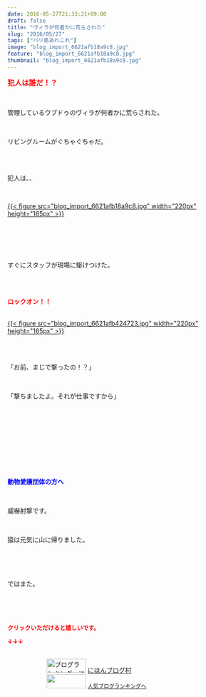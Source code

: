 ```yaml
---
date: 2016-05-27T21:33:21+09:00
draft: false
title: "ヴィラが何者かに荒らされた"
slug: "2016/05/27"
tags: ["バリ島あれこれ"]
image: "blog_import_6621afb18a9c8.jpg"
feature: "blog_import_6621afb18a9c8.jpg"
thumbnail: "blog_import_6621afb18a9c8.jpg"
---
```

<p><font color="#ff0000" size="3"><strong>犯人は誰だ！？</strong></font></p><br/><p>管理しているウブドゥのヴィラが何者かに荒らされた。</p><br/><p>リビングルームがぐちゃぐちゃだ。</p><br/><br/><p>犯人は、、</p><br/><p><a href="blog_import_6621afb2c2605.jpg">{{< figure src="blog_import_6621afb18a9c8.jpg" width="220px" height="165px" >}}</a> </p><br/><br/><br/><br/><p>すぐにスタッフが現場に駆けつけた。</p><br/><br/><p><font color="#ff0000"><strong>ロックオン！！</strong></font></p><p><br/><a href="blog_import_6621afb55f22c.jpg">{{< figure src="blog_import_6621afb424723.jpg" width="220px" height="165px" >}}</a> <br/></p><br/><br/><p>「お前、まじで撃ったの！？」</p><br/><p>「撃ちましたよ。それが仕事ですから」</p><p><br/></p><br/><br/><p><br/><br/></p><br/><p><font color="#0000ff"><strong>動物愛護団体の方へ</strong></font></p><br/><p>威嚇射撃です。</p><br/><p>猿は元気に山に帰りました。</p><br/><br/><br/><p>ではまた。</p><br/><br/><br/><p><font color="#ff0000" size="2"><strong>クリックいただけると嬉しいです。<br/></strong></font></p><p><font color="#ff0000" size="2"><strong>↓↓↓</strong></font></p><p><br/><a href="ranking.html" target="_blank"><img border="0" alt="ブログランキング・にほんブログ村へ" src="data:image/svg+xml;charset=utf-8,%3Csvg%20xmlns%3D%22http%3A%2F%2Fwww.w3.org%2F2000%2Fsvg%22%20title%3D%22Placeholder%20for%20Images%22%20role%3D%22presentation%22%20viewBox%3D%220%200%2088%2031%22%20%2F%3E" width="88" height="31" data-src="https://img-proxy.blog-video.jp/images?url=http%3A%2F%2Fwww.blogmura.com%2Fimg%2Fwww88_31.gif" style="aspect-ratio: auto 88 / 31;"/><noscript><img border="0" alt="ブログランキング・にほんブログ村へ" src="https://img-proxy.blog-video.jp/images?url=http%3A%2F%2Fwww.blogmura.com%2Fimg%2Fwww88_31.gif" width="88" height="31"></noscript></a> <a href="ranking.html" target="_blank">にほんブログ村</a> <br/><a title="人気ブログランキングへ" href="link.php?1804582"><img border="0" src="data:image/svg+xml;charset=utf-8,%3Csvg%20xmlns%3D%22http%3A%2F%2Fwww.w3.org%2F2000%2Fsvg%22%20title%3D%22Placeholder%20for%20Images%22%20role%3D%22presentation%22%20viewBox%3D%220%200%2088%2031%22%20%2F%3E" width="88" height="31" data-src="https://blog.with2.net/img/banner/banner_22.gif" style="aspect-ratio: auto 88 / 31;"/><noscript><img border="0" src="https://blog.with2.net/img/banner/banner_22.gif" width="88" height="31"></noscript></a> <a style="FONT-SIZE: 12px" href="link.php?1804582">人気ブログランキングへ</a> </p>

